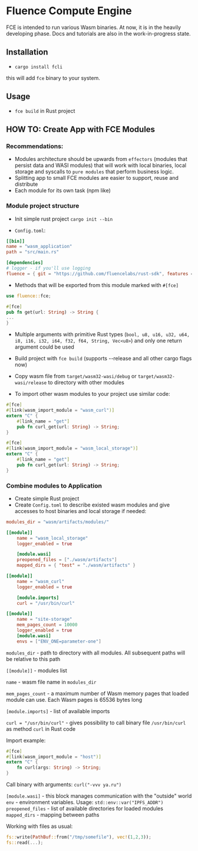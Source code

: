 # Fluence Compute Engine

FCE is intended to run various Wasm binaries. At now, it is in the heavily developing phase. Docs and tutorials are also in the work-in-progress state.

## Installation
- `cargo install fcli`

this will add `fce` binary to your system.

## Usage
- `fce build` in Rust project

## HOW TO: Create App with FCE Modules

### Recommendations:

- Modules architecture should be upwards from `effectors` (modules that persist data and WASI modules) that will work with local binaries, local storage and syscalls to `pure modules` that perform business logic.
- Splitting app to small FCE modules are easier to support, reuse and distribute
- Each module for its own task (npm like)

### Module project structure

- Init simple rust project `cargo init --bin`

- `Config.toml`:
```toml
[[bin]]
name = "wasm_application"
path = "src/main.rs"

[dependencies]
# logger - if you'll use logging
fluence = { git = "https://github.com/fluencelabs/rust-sdk", features = ["logger"] }
```

- Methods that will be exported from this module marked with `#[fce]`
```rust
use fluence::fce;

#[fce]
pub fn get(url: String) -> String {
...
}
```
- Multiple arguments with primitive Rust types (`bool, u8, u16, u32, u64, i8, i16, i32, i64, f32, f64, String, Vec<u8>`) and only one return argument could be used

- Build project with `fce build` (supports --release and all other cargo flags now)

- Copy wasm file from `target/wasm32-wasi/debug` or `target/wasm32-wasi/release` to directory with other modules

- To import other wasm modules to your project use similar code:
```rust
#[fce]
#[link(wasm_import_module = "wasm_curl")]
extern "C" {
    #[link_name = "get"]
    pub fn curl_get(url: String) -> String;
}

#[fce]
#[link(wasm_import_module = "wasm_local_storage")]
extern "C" {
    #[link_name = "get"]
    pub fn curl_get(url: String) -> String;
}
``` 

### Combine modules to Application

- Create simple Rust project
- Create `Config.toml` to describe existed wasm modules and give accesses to host binaries and local storage if needed:
```toml
modules_dir = "wasm/artifacts/modules/"

[[module]]
    name = "wasm_local_storage"
    logger_enabled = true

    [module.wasi]
    preopened_files = ["./wasm/artifacts"]
    mapped_dirs = { "test" = "./wasm/artifacts" }

[[module]]
    name = "wasm_curl"
    logger_enabled = true

    [module.imports]
    curl = "/usr/bin/curl"

[[module]]
    name = "site-storage"
    mem_pages_count = 10000
    logger_enabled = true
    [module.wasi]
    envs = ["ENV_ONE=parameter-one"]
```

`modules_dir` - path to directory with all modules. All subsequent paths will be relative to this path

`[[module]]` - modules list

`name` - wasm file name in `modules_dir`

`mem_pages_count` - a maximum number of Wasm memory pages that loaded module can use. Each Wasm pages is 65536 bytes long

`[module.imports]` - list of available imports

`curl = "/usr/bin/curl"` - gives possibility to call binary file `/usr/bin/curl` as method `curl` in Rust code

Import example:
```rust
#[fce]
#[link(wasm_import_module = "host")]
extern "C" {
    fn curl(args: String) -> String;
}
```

Call binary with arguments: `curl("-vvv ya.ru")`

`[module.wasi]` - this block manages communication with the "outside" world
`env` - environment variables. Usage: `std::env::var("IPFS_ADDR")`
`preopened_files` - list of available directories for loaded modules
`mapped_dirs` - mapping between paths

Working with files as usual:
```rust
fs::write(PathBuf::from("/tmp/somefile"), vec!(1,2,3));
fs::read(...);
```